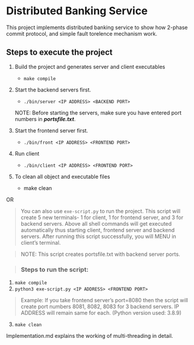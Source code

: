 # Distributed Banking Service

This project implements distributed banking service to show how 2-phase commit protocol, and simple fault torelence mechanism work.

## Steps to execute the project 
1.	Build the project and generates server and client executables
    - ``make compile``
2.	Start the backend servers first.
    - ``./bin/server <IP ADDRESS> <BACKEND PORT>``

    NOTE: Before starting the servers, make sure you have entered port numbers in ***portsfile.txt***.
3.	Start the frontend server first.
    - ``./bin/front <IP ADDRESS> <FRONTEND PORT>``
4.	Run client
    - ``./bin/client <IP ADDRESS> <FRONTEND PORT>``
5.	To clean all object and executable files
    - make clean

OR

> You can also use ``exe-script.py`` to run the project. This script will create 5 new terminals- 1 for client, 1 for frontend server, and 3 for backend servers. Above all shell commands will get executed automatically thus starting client, frontend server and backend servers. After running this script successfully, you will MENU in client’s terminal.

> NOTE: This script creates portsfile.txt with backend server ports.
	
> ### Steps to run the script:
1.	``make compile``
2.	``python3 exe-script.py <IP ADDRESS> <FRONTEND PORT>``

> Example: If you take frontend server’s port=8080 then the script will create port numbers 8081, 8082, 8083 for 3 backend servers. IP ADDRESS will remain same for each.
(Python version used: 3.8.9)
3. ``make clean``

Implementation.md explains the working of multi-threading in detail.